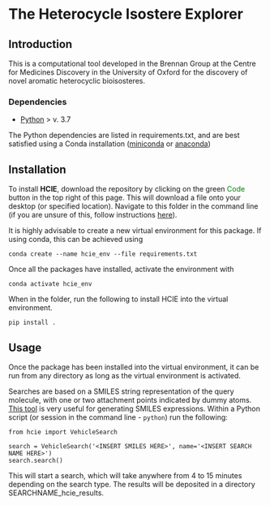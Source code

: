 # The Heterocycle Isostere Explorer
## Introduction
This is a computational tool developed in the Brennan Group at the Centre for Medicines Discovery in the University 
of Oxford for the discovery of novel aromatic heterocyclic bioisosteres.

### Dependencies
* [Python](https://www.python.org/) > v. 3.7

The Python dependencies are listed in requirements.txt, and are best satisfied using a Conda installation ([miniconda](https://docs.anaconda.com/miniconda/miniconda-install/) 
or [anaconda](https://docs.anaconda.com/anaconda/install/))

## Installation
To install **HCIE**, download the repository by clicking on the green <span style="color:green;">Code</span> button 
in the top right of this page. This will download a file onto your desktop (or specified location). Navigate to this 
folder in the command line (if you are unsure of this, follow instructions [here](https://www.wikihow.com/Change-Directories-in-Command-Prompt)).

It is highly advisable to create a new virtual environment for this package. If using conda, this can be achieved 
using
```
conda create --name hcie_env --file requirements.txt
```

Once all the packages have installed, activate the 
environment with
```
conda activate hcie_env
```
When in the folder, run the following to install HCIE into the virtual environment.
```
pip install .
``` 

## Usage

Once the package has been installed into the virtual environment, it can be run from any directory as long as the 
virtual environment is activated.

Searches are based on a SMILES string representation of the query molecule, with one or two attachment points 
indicated by dummy atoms. [This tool](https://www.cheminfo.org/flavor/malaria/Utilities/SMILES_generator___checker/index.html) 
is very useful for generating SMILES expressions. Within a Python script (or session in the command line - 
```python```) run the following:

```aiignore
from hcie import VehicleSearch

search = VehicleSearch('<INSERT SMILES HERE>', name='<INSERT SEARCH NAME HERE>')
search.search()
```

This will start a search, which will take anywhere from 4 to 15 minutes depending on the search type. The results 
will be deposited in a directory SEARCHNAME_hcie_results.